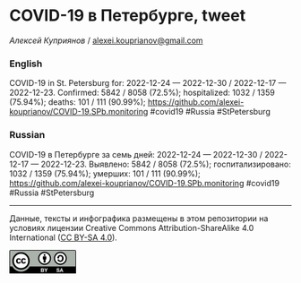 COVID-19 в Петербурге, tweet
============================

*Алексей Куприянов* /
<a href="mailto:alexei.kouprianov@gmail.com" class="email">alexei.kouprianov@gmail.com</a>

### English

COVID-19 in St. Petersburg for: 2022-12-24 — 2022-12-30 / 2022-12-17 —
2022-12-23. Сonfirmed: 5842 / 8058 (72.5%); hospitalized: 1032 / 1359
(75.94%); deaths: 101 / 111 (90.99%);
<a href="https://github.com/alexei-kouprianov/COVID-19.SPb.monitoring" class="uri">https://github.com/alexei-kouprianov/COVID-19.SPb.monitoring</a>
\#covid19 \#Russia \#StPetersburg

### Russian

COVID-19 в Петербурге за семь дней: 2022-12-24 — 2022-12-30 / 2022-12-17
— 2022-12-23. Выявлено: 5842 / 8058 (72.5%); госпитализировано: 1032 /
1359 (75.94%); умерших: 101 / 111 (90.99%);
<a href="https://github.com/alexei-kouprianov/COVID-19.SPb.monitoring" class="uri">https://github.com/alexei-kouprianov/COVID-19.SPb.monitoring</a>
\#covid19 \#Russia \#StPetersburg

------------------------------------------------------------------------

Данные, тексты и инфографика размещены в этом репозитории на условиях
лицензии Creative Commons Attribution-ShareAlike 4.0 International ([CC
BY-SA 4.0](https://creativecommons.org/licenses/by-sa/4.0/)).

![](../misc/CC-BY-SA-icon.png "CC-BY-SA")
